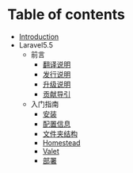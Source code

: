 # Table of contents

* [Introduction](README.md)
* Laravel5.5
  * 前言
    * [翻译说明](laravel5.5_qianyan/1278.md)
    * [发行说明](laravel5.5_qianyan/1279.md)
    * [升级说明](laravel5.5_qianyan/1280.md)
    * [贡献导引](laravel5.5_qianyan/1281.md)
  * 入门指南
    * [安装](laravel5.5_rumen_zhinan/1282.md)
    * [配置信息](laravel5.5_rumen_zhinan/1283.md)
    * [文件夹结构](laravel5.5_rumen_zhinan/1284.md)
    * [Homestead](laravel5.5_rumen_zhinan/1285.md)
    * [Valet](laravel5.5_rumen_zhinan/1286.md)
    * [部署](laravel5.5_rumen_zhinan/1287.md)
